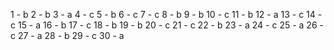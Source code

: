 1 - b
2 - b
3 - a
4 - c
5 - b
6 - c
7 - c
8 - b
9 - b
10 - c
11 - b
12 - a
13 - c
14 - c
15 - a
16 - b
17 - c
18 - b
19 - b
20 - c
21 - c
22 - b
23 - a
24 - c
25 - a
26 - c
27 - a
28 - b
29 - c
30 - a